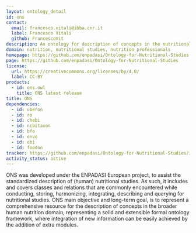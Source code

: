 ```yaml
---
layout: ontology_detail
id: ons
contact:
  email: francesco.vitali@ibba.cnr.it
  label: Francesco Vitali
  github: FrancescoVit
description: An ontology for description of concepts in the nutritional studies domain.
domain: nutrition, nutritional studies, nutrition professionals
homepage: https://github.com/enpadasi/Ontology-for-Nutritional-Studies
page: https://github.com/enpadasi/Ontology-for-Nutritional-Studies
license:
  url: https://creativecommons.org/licenses/by/4.0/
  label: CC-BY
products:
  - id: ons.owl
    title: ONS latest release
title: ONS
dependencies:
  - id: uberon
  - id: ro
  - id: chebi
  - id: ncbitaxon
  - id: bfo
  - id: envo
  - id: obi
  - id: foodon
tracker: https://github.com/enpadasi/Ontology-for-Nutritional-Studies/issues
activity_status: active
---
```


ONS was developed under the ENPADASI European project, to assist the standardized description of (human) nutritional studies. As such, it includes and covers classes and relations that are commonly encountered while conducting, storing, harmonizing, integrating, describing and querying for nutritional studies. ONS main objective and long-term goal, is to represent a comprehensive resource for the description of concepts in the broader human nutrition domain, representing a solid and extensible formal ontology framework, where integration of new information can be easily achieved by the addition of extra modules.
